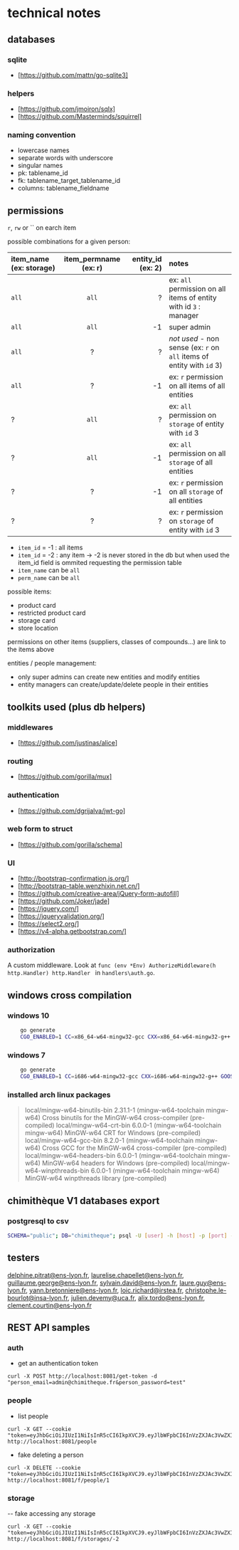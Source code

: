 # technical notes

## databases

### sqlite

- [https://github.com/mattn/go-sqlite3]

### helpers

- [https://github.com/jmoiron/sqlx]
- [https://github.com/Masterminds/squirrel]

### naming convention
 
 - lowercase names
 - separate words with underscore
 - singular names
 - pk: tablename_id
 - fk: tablename_target_tablename_id
 - columns: tablename_fieldname

## permissions

`r`, `rw` or `` on earch item

possible combinations for a given person:

| item_name (ex: storage) | item_permname (ex: r) | entity_id (ex: 2) | notes |
| :-- | :--: | --: | :-- |
| `all`       |     `all`     |  ? | ex: `all` permission on all items of entity with id `3` : manager |
| `all`       |     `all`     | -1 | super admin |
| `all`     |   ?    |      ? | *not used* - non sense (ex: `r` on `all` items of entity with `id` 3) |
| `all`     |   ?    |      -1| ex: `r` permission on all items of all entities |
| ?     |   `all`    |      ? | ex: `all` permission on `storage` of entity with `id` 3 |
| ?     |   `all`    |      -1| ex: `all` permission on all `storage` of all entities |
| ?     |   ?    |   -1 | ex: `r` permission on all `storage` of all entities |
| ?     |   ?    |   ?  | ex: `r` permission on `storage` of entity with `id` 3 |

- `item_id` = -1 : all items
- `item_id` = -2 : any item -> -2 is never stored in the db but when used the item_id field is ommited requesting the permission table
- `item_name` can be `all`
- `perm_name` can be `all`

possible items:
- product card
- restricted product card
- storage card
- store location

permissions on other items (suppliers, classes of compounds...) are link to the items above

entities / people management:
- only super admins can create new entities and modify entities
- entity managers can create/update/delete people in their entities

## toolkits used (plus db helpers)

### middlewares

- [https://github.com/justinas/alice]

### routing

- [https://github.com/gorilla/mux]

### authentication

- [https://github.com/dgrijalva/jwt-go]

### web form to struct

- [https://github.com/gorilla/schema]

### UI

- [http://bootstrap-confirmation.js.org/]
- [http://bootstrap-table.wenzhixin.net.cn/]
- [https://github.com/creative-area/jQuery-form-autofill]
- [https://github.com/Joker/jade]
- [https://jquery.com/]
- [https://jqueryvalidation.org/]
- [https://select2.org/]
- [https://v4-alpha.getbootstrap.com/]

### authorization

A custom middleware. Look at `func (env *Env) AuthorizeMiddleware(h http.Handler) http.Handler ` in `handlers\auth.go`.

## windows cross compilation

### windows 10

```bash
    go generate
    CGO_ENABLED=1 CC=x86_64-w64-mingw32-gcc CXX=x86_64-w64-mingw32-g++ GOOS=windows GOARCH=amd64 go build
```

### windows 7

```bash
    go generate
    CGO_ENABLED=1 CC=i686-w64-mingw32-gcc CXX=i686-w64-mingw32-g++ GOOS=windows GOARCH=386 go build
```

### installed arch linux packages

> local/mingw-w64-binutils-bin 2.31.1-1 (mingw-w64-toolchain mingw-w64)
>     Cross binutils for the MinGW-w64 cross-compiler (pre-compiled)
> local/mingw-w64-crt-bin 6.0.0-1 (mingw-w64-toolchain mingw-w64)
>     MinGW-w64 CRT for Windows (pre-compiled)
> local/mingw-w64-gcc-bin 8.2.0-1 (mingw-w64-toolchain mingw-w64)
>     Cross GCC for the MinGW-w64 cross-compiler (pre-compiled)
> local/mingw-w64-headers-bin 6.0.0-1 (mingw-w64-toolchain mingw-w64)
>     MinGW-w64 headers for Windows (pre-compiled)
> local/mingw-w64-winpthreads-bin 6.0.0-1 (mingw-w64-toolchain mingw-w64)
>     MinGW-w64 winpthreads library (pre-compiled)

## chimithèque V1 databases export

### postgresql to csv

```bash
SCHEMA="public"; DB="chimitheque"; psql -U [user] -h [host] -p [port] -Atc "select tablename from pg_tables where schemaname='$SCHEMA'" $DB | while read TBL; do psql -U [user] -h [host] -p [port] -c "COPY $SCHEMA.$TBL TO STDOUT WITH CSV HEADER" $DB > $TBL.csv; done;
```

## testers

delphine.pitrat@ens-lyon.fr, laurelise.chapellet@ens-lyon.fr, guillaume.george@ens-lyon.fr, sylvain.david@ens-lyon.fr, laure.guy@ens-lyon.fr, yann.bretonniere@ens-lyon.fr, loic.richard@irstea.fr, christophe.le-bourlot@insa-lyon.fr, julien.devemy@uca.fr, alix.tordo@ens-lyon.fr, clement.courtin@ens-lyon.fr

## REST API samples

### auth

- get an authentication token
```
curl -X POST http://localhost:8081/get-token -d "person_email=admin@chimitheque.fr&person_password=test"
```

### people

- list people
```
curl -X GET --cookie "token=eyJhbGciOiJIUzI1NiIsInR5cCI6IkpXVCJ9.eyJlbWFpbCI6InVzZXJAc3VwZXIuY29tIiwiZXhwIjoxNTUwODU5MTQxfQ.Az49BEqLmxmsS5OxSe49K9Cbli3yhaWMJe_wDsp8A4w" http://localhost:8081/people
```

- fake deleting a person
```
curl -X DELETE --cookie "token=eyJhbGciOiJIUzI1NiIsInR5cCI6IkpXVCJ9.eyJlbWFpbCI6InVzZXJAc3VwZXIuY29tIiwiZXhwIjoxNTUwODU5MTQxfQ.Az49BEqLmxmsS5OxSe49K9Cbli3yhaWMJe_wDsp8A4w" http://localhost:8081/f/people/1
```

### storage

-- fake accessing any storage
```
curl -X GET --cookie "token=eyJhbGciOiJIUzI1NiIsInR5cCI6IkpXVCJ9.eyJlbWFpbCI6InVzZXJAc3VwZXIuY29tIiwiZXhwIjoxNTUwODU5MTQxfQ.Az49BEqLmxmsS5OxSe49K9Cbli3yhaWMJe_wDsp8A4w" http://localhost:8081/f/storages/-2
```